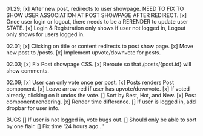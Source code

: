 01.29;
[x] After new post, redirects to user showpage. NEED TO FIX TO SHOW USER ASSOCIATION AT POST SHOWPAGE AFTER REDIRECT.
[x] Once user login or logout, there needs to be a RERENDER to update user STATE.
[x] Login & Registration only shows if user not logged in, Logout only shows for users logged in.

02.01;
[x] Clicking on title or content redirects to post show page.
[x] Move new post to /posts.
[x] Implement upvote/downvote for posts.

02.03;
[x] Fix Post showpage CSS.
[x] Reroute so that /posts/{post.id} will show comments.

02.09;
[x] User can only vote once per post.
[x] Posts renders Post component.
[x] Leave arrow red if user has upvote/downvote.
[x] If voted already, clicking on it undos the vote.
[] Sort by Best, Hot, and New.
[x] Post component rendering.
[x] Render time difference.
[] If user is logged in, add dropbar for user info.

BUGS
[] If user is not logged in, vote bugs out.
[] Should only be able to sort by one flair.
[] Fix time '24 hours ago...'